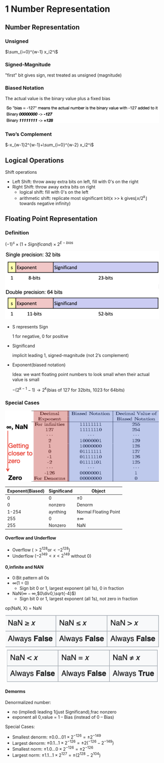 # 1 Number Representation
## Number Representation
### Unsigned

$\sum_{i=0}^{w-1} x_i2^i$

### Signed-Magnitude

"first" bit gives sign, rest treated as unsigned (magnitude)

### Biased Notation

The actual value is the binary value plus a fixed bias

![](https://raw.githubusercontent.com/zxc2012/image/main/20220310164318.png)

### Two’s Complement

$-x_{w-1}2^{w-1}+\sum_{i=0}^{w-2} x_i2^i$

## Logical Operations

Shift operations
- Left Shift: throw away extra bits on left, fill with 0's on the right
- Right Shift: throw away extra bits on right
    - logical shift: fill with 0's on the left
    - arithmetic shift: replicate most significant bit(x >> k gives$\lfloor x/2^k \rfloor$ towards negative infinity)

## Floating Point Representation
### Definition

$(-1)^s\times(1+Significand)\times2^{E-bias}$

![20220310163749](https://raw.githubusercontent.com/zxc2012/image/main/20220310163749.png)


- S represents Sign

    1 for negative, 0 for positive

- Significand
    
    implicit leading 1, signed-magnitude (not 2’s complement)
    
- Exponent(biased notation) 

    Idea: we want floating point numbers to look small when their actual value is small
    
    $-(2^{k-1}-1)\rightarrow2^k$(bias of 127 for 32bits, 1023 for 64bits)

### Special Cases

![20220615204217](https://raw.githubusercontent.com/zxc2012/image/main/20220615204217.png)

|Exponent(Biased)|Significand|Object|
|-|-|-|
|0| 0 |$\pm0$|
|0 |nonzero| Denorm|
|1-254 |aynthing |Normal Floating Point|
|255 |0 |$\pm\infty$|
|255 |Nonzero |NaN|


#### Overflow and Underflow

- Overflow ($>2^{128}$or$<-2^{128}$)
- Underflow ($-2^{149}<x<2^{149}$ without 0) 

#### 0,infinite and NAN

- 0:Bit pattern all 0s
- $\infty$($1\div0$)
    - Sign bit 0 or 1, largest exponent (all 1s), 0 in fraction
- NaN($\infty-\infty$,$0\div0,\sqrt{-4}$)
    - Sign bit 0 or 1, largest exponent (all 1s), not zero in fraction

op(NaN, X) = NaN

![20220310173933](https://raw.githubusercontent.com/zxc2012/image/main/20220310173933.png)

#### Demorms

Denormalized number: 

- no (implied) leading 1(just Significand),frac nonzero
- exponent all 0,value = 1 – Bias (instead of 0 – Bias)

Special Cases:

- Smallest denorm: $\pm0.0...01\times2^{-126} = \pm2^{-149}$
- Largest denorm: $\pm0.1...1\times2^{-126} = \pm2(^{-126}-2^{-149})$
- Smallest norm: $\pm1.0...0\times2^{-126}=\pm 2^{-126}$
- Largest norm: $\pm1.1...1\times2^{127}=\pm (2^{128}-2^{104})$